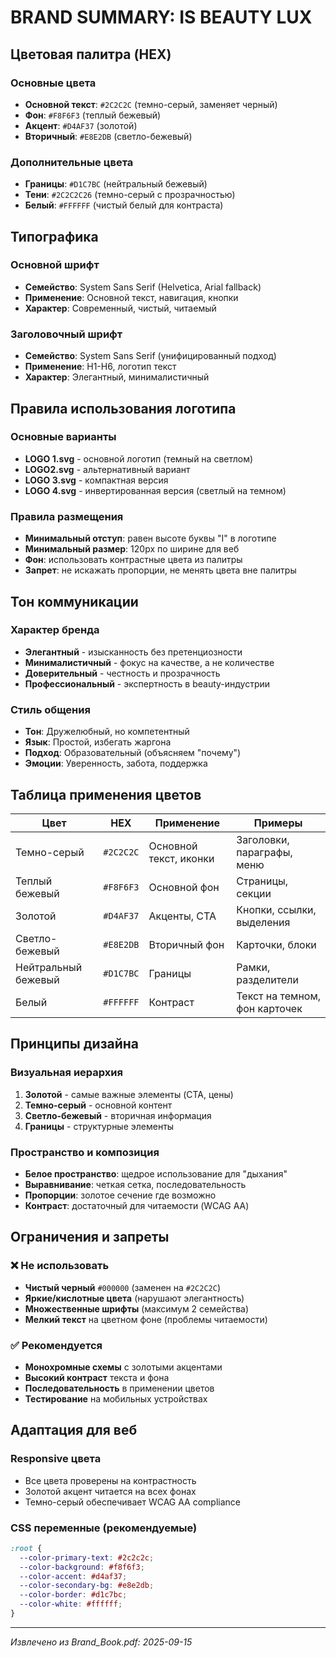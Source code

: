 # BRAND SUMMARY: IS BEAUTY LUX

## Цветовая палитра (HEX)

### Основные цвета

- **Основной текст**: `#2C2C2C` (темно-серый, заменяет черный)
- **Фон**: `#F8F6F3` (теплый бежевый)
- **Акцент**: `#D4AF37` (золотой)
- **Вторичный**: `#E8E2DB` (светло-бежевый)

### Дополнительные цвета

- **Границы**: `#D1C7BC` (нейтральный бежевый)
- **Тени**: `#2C2C2C26` (темно-серый с прозрачностью)
- **Белый**: `#FFFFFF` (чистый белый для контраста)

## Типографика

### Основной шрифт

- **Семейство**: System Sans Serif (Helvetica, Arial fallback)
- **Применение**: Основной текст, навигация, кнопки
- **Характер**: Современный, чистый, читаемый

### Заголовочный шрифт

- **Семейство**: System Sans Serif (унифицированный подход)
- **Применение**: H1-H6, логотип текст
- **Характер**: Элегантный, минималистичный

## Правила использования логотипа

### Основные варианты

- **LOGO 1.svg** - основной логотип (темный на светлом)
- **LOGO2.svg** - альтернативный вариант
- **LOGO 3.svg** - компактная версия
- **LOGO 4.svg** - инвертированная версия (светлый на темном)

### Правила размещения

- **Минимальный отступ**: равен высоте буквы "I" в логотипе
- **Минимальный размер**: 120px по ширине для веб
- **Фон**: использовать контрастные цвета из палитры
- **Запрет**: не искажать пропорции, не менять цвета вне палитры

## Тон коммуникации

### Характер бренда

- **Элегантный** - изысканность без претенциозности
- **Минималистичный** - фокус на качестве, а не количестве
- **Доверительный** - честность и прозрачность
- **Профессиональный** - экспертность в beauty-индустрии

### Стиль общения

- **Тон**: Дружелюбный, но компетентный
- **Язык**: Простой, избегать жаргона
- **Подход**: Образовательный (объясняем "почему")
- **Эмоции**: Уверенность, забота, поддержка

## Таблица применения цветов

| Цвет                | HEX       | Применение             | Примеры                       |
| ------------------- | --------- | ---------------------- | ----------------------------- |
| Темно-серый         | `#2C2C2C` | Основной текст, иконки | Заголовки, параграфы, меню    |
| Теплый бежевый      | `#F8F6F3` | Основной фон           | Страницы, секции              |
| Золотой             | `#D4AF37` | Акценты, CTA           | Кнопки, ссылки, выделения     |
| Светло-бежевый      | `#E8E2DB` | Вторичный фон          | Карточки, блоки               |
| Нейтральный бежевый | `#D1C7BC` | Границы                | Рамки, разделители            |
| Белый               | `#FFFFFF` | Контраст               | Текст на темном, фон карточек |

## Принципы дизайна

### Визуальная иерархия

1. **Золотой** - самые важные элементы (CTA, цены)
2. **Темно-серый** - основной контент
3. **Светло-бежевый** - вторичная информация
4. **Границы** - структурные элементы

### Пространство и композиция

- **Белое пространство**: щедрое использование для "дыхания"
- **Выравнивание**: четкая сетка, последовательность
- **Пропорции**: золотое сечение где возможно
- **Контраст**: достаточный для читаемости (WCAG AA)

## Ограничения и запреты

### ❌ Не использовать

- **Чистый черный** `#000000` (заменен на `#2C2C2C`)
- **Яркие/кислотные цвета** (нарушают элегантность)
- **Множественные шрифты** (максимум 2 семейства)
- **Мелкий текст** на цветном фоне (проблемы читаемости)

### ✅ Рекомендуется

- **Монохромные схемы** с золотыми акцентами
- **Высокий контраст** текста и фона
- **Последовательность** в применении цветов
- **Тестирование** на мобильных устройствах

## Адаптация для веб

### Responsive цвета

- Все цвета проверены на контрастность
- Золотой акцент читается на всех фонах
- Темно-серый обеспечивает WCAG AA compliance

### CSS переменные (рекомендуемые)

```css
:root {
  --color-primary-text: #2c2c2c;
  --color-background: #f8f6f3;
  --color-accent: #d4af37;
  --color-secondary-bg: #e8e2db;
  --color-border: #d1c7bc;
  --color-white: #ffffff;
}
```

---

_Извлечено из Brand_Book.pdf: 2025-09-15_
